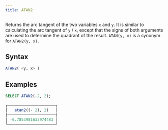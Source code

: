 ```yaml
---
title: ATAN2
---
```


Returns the arc tangent of the two variables `x` and `y`. It is similar to calculating the arc tangent of `y` / `x`, except that the signs of both arguments are used to determine the quadrant of the result. `ATAN(y, x)` is a synonym for `ATAN2(y, x)`.

## Syntax

```sql
ATAN2( <y, x> )
```

## Examples

```sql
SELECT ATAN2(-2, 2);

┌─────────────────────┐
│   atan2((- 2), 2)   │
├─────────────────────┤
│ -0.7853981633974483 │
└─────────────────────┘
```